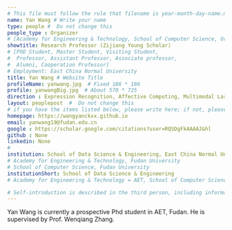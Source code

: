 ```yaml
---
# This file must follow the rule that filename is year-month-day-name.md .
name: Yan Wang # Write your name
type: people #  Do not change this
people_type : Organizer
# [Academy for Engineering & Technology, School of Computer Science, Organizer]
showtitle: Research Professor (Zijiang Young Scholar)
# [PhD Student, Master Student, Visiting Student,
#  Professor, Assistant Professor, Associate professor,
#  Alumni, Cooperation Professor]
# Employment: East China Normal University
title: Yan Wang # Website Title
profileName: yanwang.jpg  # Fixed 186 * 186
profile: yanwangBig.jpg  # About 570 * 725
direction : Expression Recognition, Affective Computing, Multimodal Large Models and Generation, and Embodied Intelligence
layout: peoplepost  #  Do not change this
# if you have the items listed below, please write here; if not, please write None.
homepage: https://wangyanckxx.github.io
email: yanwang19@fudan.edu.cn 
google : https://scholar.google.com/citations?user=RQSDgFkAAAAJ&hl
github : None
linkedin: None
# 
institution: School of Data Science & Engineering, East China Normal University, Shanghai, China
# Academy for Engineering & Technology, Fudan University
# School of Computer Science, Fudan University
institutionShort: School of Data Science & Engineering
# Academy for Engineering & Technology = AET, School of Computer Science = SCS

# Self-introduction is described in the third person, including information such as educational experience
---
```


Yan Wang is currently a prospective Phd student in AET, Fudan. He is supervised by Prof. Wenqiang Zhang. 
